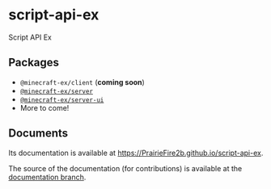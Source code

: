 # script-api-ex

Script API Ex

## Packages

- `@minecraft-ex/client` (**coming soon**)
- [`@minecraft-ex/server`](packages/@minecraft-ex/server)
- [`@minecraft-ex/server-ui`](packages/@minecraft-ex/server-ui)
- More to come!

## Documents

Its documentation is available at <https://PrairieFire2b.github.io/script-api-ex>.

The source of the documentation (for contributions) is available at the [documentation branch](https://github.com/PrairieFire2b/script-api-ex/tree/documentation).
